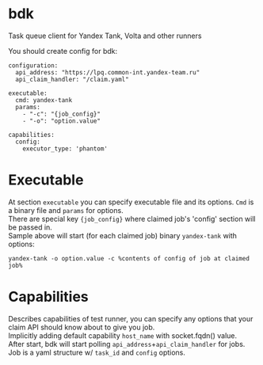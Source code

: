 # bdk

Task queue client for Yandex Tank, Volta and other runners

You should create config for bdk:

```(yaml)
configuration:
  api_address: "https://lpq.common-int.yandex-team.ru"
  api_claim_handler: "/claim.yaml"

executable:
  cmd: yandex-tank
  params:
    - "-c": "{job_config}"
    - "-o": "option.value"

capabilities:
  config:
    executor_type: 'phantom'
```

Executable
===
At section `executable` you can specify executable file and its options. 
`Cmd` is a binary file and `params` for options.  
There are special key `{job_config}` where claimed job's 'config' section will be passed in.  
Sample above will start (for each claimed job) binary `yandex-tank` with options:  

`yandex-tank -o option.value -c %contents of config of job at claimed job%`
 
Capabilities
===
Describes capabilities of test runner, you can specify any options 
that your claim API should know about to give you job.  
Implicitly adding default capability `host_name` with socket.fqdn() value.    
After start, bdk will start polling `api_address`+`api_claim_handler` for jobs.   
Job is a yaml structure w/ `task_id` and `config` options.

  